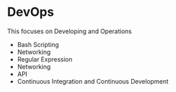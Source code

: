 # DevOps
This focuses on Developing and Operations
- Bash Scripting
- Networking
- Regular Expression
- Networking
- API
- Continuous Integration and Continuous Development
